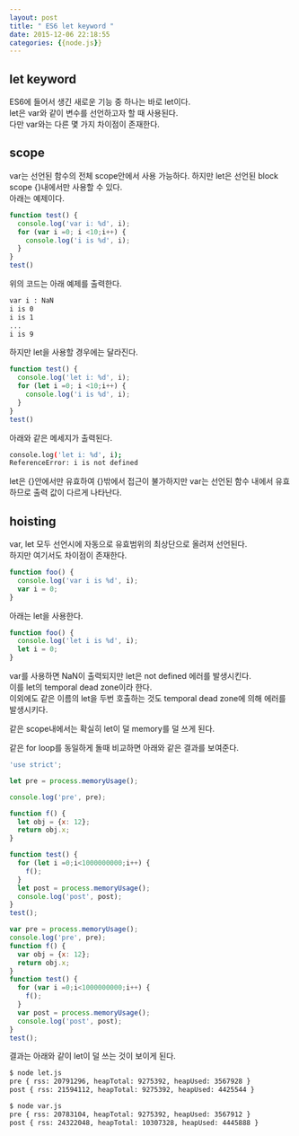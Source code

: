 ```yaml
---
layout: post
title: " ES6 let keyword "
date: 2015-12-06 22:18:55
categories: {{node.js}}
---
```


## let keyword
ES6에 들어서 생긴 새로운 기능 중 하나는 바로 let이다.  
let은 var와 같이 변수를 선언하고자 할 때 사용된다.  
다만 var와는 다른 몇 가지 차이점이 존재한다.  

## scope
var는 선언된 함수의 전체 scope안에서 사용 가능하다. 하지만 let은 선언된 block scope {}내에서만 사용할 수 있다.  
아래는 예제이다.  

```javascript
function test() {
  console.log('var i: %d', i);
  for (var i =0; i <10;i++) {
    console.log('i is %d', i);
  }
}
test()
``` 

위의 코드는 아래 예제를 출력한다.  

```bash
var i : NaN
i is 0
i is 1
...
i is 9
```  

하지만 let을 사용할 경우에는 달라진다.  

```javascript
function test() {
  console.log('let i: %d', i);
  for (let i =0; i <10;i++) {
    console.log('i is %d', i);
  }
}
test()
``` 

아래와 같은 메세지가 출력된다.  

```bash
console.log('let i: %d', i);
ReferenceError: i is not defined
```

let은 {}안에서만 유효하여 {}밖에서 접근이 불가하지만 var는 선언된 함수 내에서 유효하므로 출력 값이 다르게 나타난다.  

## hoisting  
var, let 모두 선언시에 자동으로 유효범위의 최상단으로 올려져 선언된다.  
하지만 여기서도 차이점이 존재한다.  

```javascript
function foo() {
  console.log('var i is %d', i);
  var i = 0;
}
```  

아래는 let을 사용한다.   

```javascript
function foo() {
  console.log('let i is %d', i);
  let i = 0;
}
```

var를 사용하면 NaN이 출력되지만 let은 not defined 에러를 발생시킨다.  
이를 let의 temporal dead zone이라 한다.  
이외에도 같은 이름의 let을 두번 호출하는 것도 temporal dead zone에 의해 에러를 발생시키다.


같은 scope내에서는 확실히 let이 덜 memory를 덜 쓰게 된다. 

같은 for loop를 동일하게 돌때 비교하면 아래와 같은 결과를 보여준다. 


```javascript
'use strict';

let pre = process.memoryUsage();

console.log('pre', pre);

function f() {
  let obj = {x: 12};
  return obj.x;
}

function test() {
  for (let i =0;i<1000000000;i++) {
    f();
  }
  let post = process.memoryUsage();
  console.log('post', post);
}
test();
```

```javascript
var pre = process.memoryUsage();
console.log('pre', pre);
function f() {
  var obj = {x: 12};
  return obj.x;
}
function test() {
  for (var i =0;i<1000000000;i++) {
    f();
  }
  var post = process.memoryUsage();
  console.log('post', post);
}
test();
```


결과는 아래와 같이 let이 덜 쓰는 것이 보이게 된다.  

```bash
$ node let.js
pre { rss: 20791296, heapTotal: 9275392, heapUsed: 3567928 }
post { rss: 21594112, heapTotal: 9275392, heapUsed: 4425544 }
```

```bash
$ node var.js
pre { rss: 20783104, heapTotal: 9275392, heapUsed: 3567912 }
post { rss: 24322048, heapTotal: 10307328, heapUsed: 4445888 }
```
